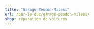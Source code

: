 ```yaml
---
title: "Garage Peudon-Milesi"
url: /bar-le-duc/garage-peudon-milesi/
shop: réparation de voitures
---
```

